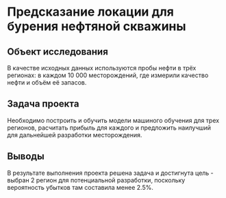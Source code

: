 # Предсказание локации для бурения нефтяной скважины
## Объект исследования

В качестве исходных данных используются пробы нефти в трёх регионах: в каждом 10 000 месторождений, где измерили качество нефти и объём её запасов. 

## Задача проекта

Необходимо построить и обучить модели машиного обучения для трех регионов, расчитать прибыль для каждого и предложить наилучший для дальнейшей разработки месторождения.

## Выводы

В результате выполнения проекта решена задача и достигнута цель - выбран 2 регион для потенциальной разработки, поскольку вероятность убытков там составила менее 2.5%.
